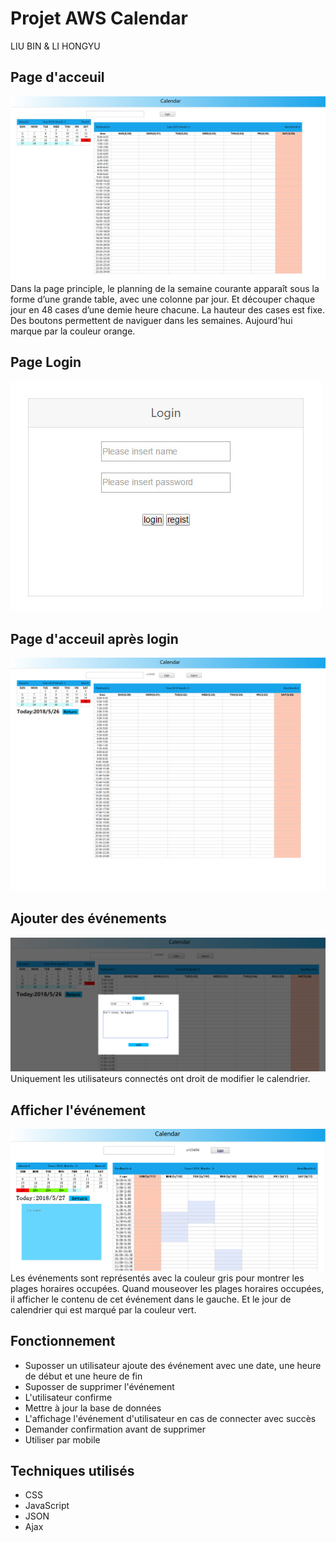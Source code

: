 Projet AWS Calendar 
========================================
LIU BIN & LI HONGYU

## Page d'acceuil
![xgcalendar screenshot1](img/calendar1.jpg) 
 Dans la page principle, le planning de la semaine courante apparaît sous la forme d’une grande table, avec une colonne par jour. Et découper chaque jour en 48 cases d’une demie heure chacune. La hauteur des cases est fixe. Des boutons permettent de naviguer dans les semaines. Aujourd'hui marque par la couleur orange.
## Page Login
![xgcalendar screenshot2](img/login.jpg) 

## Page d'acceuil après login
![xgcalendar screenshot2](img/calendar2.jpg)  

## Ajouter des événements
![xgcalendar screenshot2](img/event1.jpg)
Uniquement les utilisateurs connectés ont droit de modifier le calendrier.
## Afficher l'événement
![xgcalendar screenshot2](img/event2.jpg)
Les événements sont représentés avec la couleur gris pour montrer les plages horaires occupées. Quand mouseover les plages horaires occupées, il afficher le contenu de cet événement dans le gauche. Et le jour de calendrier qui est marqué par la couleur vert. 

## Fonctionnement 
  * Suposser un utilisateur ajoute des événement avec une date, une heure de début et une heure de fin 
  * Suposser de supprimer l'événement
  * L'utilisateur confirme
  * Mettre à jour la base de données
  * L'affichage l'événement d'utilisateur en cas de connecter avec succès
  * Demander confirmation avant de supprimer
  * Utiliser par mobile
  
 ## Techniques utilisés
 * CSS
 * JavaScript
 * JSON
 * Ajax

